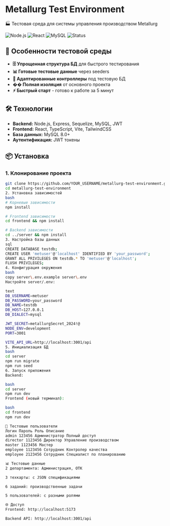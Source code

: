 # Metallurg Test Environment

🏭 Тестовая среда для системы управления производством Metallurg

![Node.js](https://img.shields.io/badge/Node.js-v18+-green)
![React](https://img.shields.io/badge/React-18.3.1-blue)
![MySQL](https://img.shields.io/badge/MySQL-8.0+-orange)
![Status](https://img.shields.io/badge/Status-Ready%20for%20Testing-brightgreen)

## 🎯 Особенности тестовой среды

- **🗄️ Упрощенная структура БД** для быстрого тестирования
- **📊 Готовые тестовые данные** через seeders
- **🔧 Адаптированные контроллеры** под тестовую БД
- **�� Полная изоляция** от основного проекта
- **⚡ Быстрый старт** - готово к работе за 5 минут

## 🛠️ Технологии

- **Backend:** Node.js, Express, Sequelize, MySQL, JWT
- **Frontend:** React, TypeScript, Vite, TailwindCSS
- **База данных:** MySQL 8.0+
- **Аутентификация:** JWT токены

## 📦 Установка

### 1. Клонирование проекта
```bash
git clone https://github.com/YOUR_USERNAME/metallurg-test-environment.git
cd metallurg-test-environment
2. Установка зависимостей
bash
# Корневые зависимости
npm install

# Frontend зависимости
cd frontend && npm install

# Backend зависимости  
cd ../server && npm install
3. Настройка базы данных
sql
CREATE DATABASE testdb;
CREATE USER 'metuser'@'localhost' IDENTIFIED BY 'your_password';
GRANT ALL PRIVILEGES ON testdb.* TO 'metuser'@'localhost';
FLUSH PRIVILEGES;
4. Конфигурация окружения
bash
copy server\.env.example server\.env
Настройте server/.env:

text
DB_USERNAME=metuser
DB_PASSWORD=your_password
DB_NAME=testdb
DB_HOST=127.0.0.1
DB_DIALECT=mysql

JWT_SECRET=metallurgSecret_2024!@
NODE_ENV=development
PORT=3001

VITE_API_URL=http://localhost:3001/api
5. Инициализация БД
bash
cd server
npm run migrate
npm run seed
6. Запуск приложения
Backend:

bash
cd server
npm run dev
Frontend (новый терминал):

bash
cd frontend
npm run dev

🔑 Тестовые пользователи
Логин Пароль Роль Описание
admin 123456 Администратор Полный доступ
director 1123456 Директор Управление производством
master 1123456 Мастер
employee 1123456 Сотрудник Контролер качества
employee 2123456 Сотрудник Специалист по планированию

📊 Тестовые данные
2 департамента: Администрация, ОТК

3 техкарты: с JSON спецификациями

6 заданий: производственные задачи

5 пользователей: с разными ролями

🌐 Доступ
Frontend: http://localhost:5173

Backend API: http://localhost:3001/api

